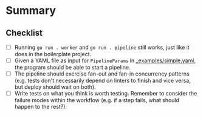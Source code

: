 # Summary

<!--
Insert your work summary here :) we'd like to see:
- What did you learn in this exercise?
- Your experience on breaking workflow determinism and thoughts around it, i.e. if you were to explain what you learned to someone else, what would you say?
- Any trade-offs you made in completing this project?

Remember that we like to see thoughtful work, so elaborating your thought process helps us understand your workstyle even better.
-->

## Checklist

- [ ] Running `go run . worker` and `go run . pipeline` still works, just like it does in the boilerplate project.
- [ ] Given a YAML file as input for `PipelineParams` in [_examples/simple.yaml](./_examples/simple.yaml), the program should be able to start a pipeline.
- [ ] The pipeline should exercise fan-out and fan-in concurrency patterns (e.g. tests don't necessarily depend on linters to finish and vice versa, but deploy should wait on both).
- [ ] Write tests on what you think is worth testing. Remember to consider the failure modes within the workflow (e.g. if a step fails, what should happen to the rest?).
